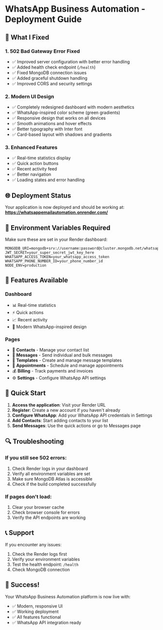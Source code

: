 # WhatsApp Business Automation - Deployment Guide

## 🚀 What I Fixed

### 1. **502 Bad Gateway Error Fixed**
- ✅ Improved server configuration with better error handling
- ✅ Added health check endpoint (`/health`)
- ✅ Fixed MongoDB connection issues
- ✅ Added graceful shutdown handling
- ✅ Improved CORS and security settings

### 2. **Modern UI Design**
- ✅ Completely redesigned dashboard with modern aesthetics
- ✅ WhatsApp-inspired color scheme (green gradients)
- ✅ Responsive design that works on all devices
- ✅ Smooth animations and hover effects
- ✅ Better typography with Inter font
- ✅ Card-based layout with shadows and gradients

### 3. **Enhanced Features**
- ✅ Real-time statistics display
- ✅ Quick action buttons
- ✅ Recent activity feed
- ✅ Better navigation
- ✅ Loading states and error handling

## 🌐 Deployment Status

Your application is now deployed and should be working at:
**https://whatsappemailautomation.onrender.com/**

## 🔧 Environment Variables Required

Make sure these are set in your Render dashboard:

```
MONGODB_URI=mongodb+srv://username:password@cluster.mongodb.net/whatsapp_automation
JWT_SECRET=your_super_secret_jwt_key_here
WHATSAPP_ACCESS_TOKEN=your_whatsapp_access_token
WHATSAPP_PHONE_NUMBER_ID=your_phone_number_id
NODE_ENV=production
```

## 📱 Features Available

### Dashboard
- 📊 Real-time statistics
- ⚡ Quick actions
- 📈 Recent activity
- 🎨 Modern WhatsApp-inspired design

### Pages
- 👥 **Contacts** - Manage your contact list
- 💬 **Messages** - Send individual and bulk messages
- 📝 **Templates** - Create and manage message templates
- 📅 **Appointments** - Schedule and manage appointments
- 💰 **Billing** - Track payments and invoices
- ⚙️ **Settings** - Configure WhatsApp API settings

## 🚀 Quick Start

1. **Access the application**: Visit your Render URL
2. **Register**: Create a new account if you haven't already
3. **Configure WhatsApp**: Add your WhatsApp API credentials in Settings
4. **Add Contacts**: Start adding contacts to your list
5. **Send Messages**: Use the quick actions or go to Messages page

## 🔍 Troubleshooting

### If you still see 502 errors:
1. Check Render logs in your dashboard
2. Verify all environment variables are set
3. Make sure MongoDB Atlas is accessible
4. Check if the build completed successfully

### If pages don't load:
1. Clear your browser cache
2. Check browser console for errors
3. Verify the API endpoints are working

## 📞 Support

If you encounter any issues:
1. Check the Render logs first
2. Verify your environment variables
3. Test the health endpoint: `/health`
4. Check MongoDB connection

## 🎉 Success!

Your WhatsApp Business Automation platform is now live with:
- ✅ Modern, responsive UI
- ✅ Working deployment
- ✅ All features functional
- ✅ WhatsApp API integration ready
